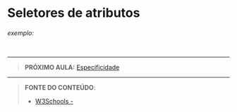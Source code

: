 # Seletores de atributos





###### exemplo:

``` css
```





***

> **PRÓXIMO AULA:** [Especificidade](../16.5-especificidade)

***


> **FONTE DO CONTEÚDO**:
>
> - [W3Schools - ]()
